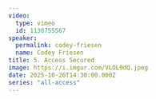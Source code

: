 ```yaml
---
video:
  type: vimeo
  id: 1130755567
speaker:
  permalink: codey-friesen
  name: Codey Friesen
title: 5. Access Secured
image: https://i.imgur.com/VLOL9dQ.jpeg
date: 2025-10-26T14:30:00.000Z
series: "all-access"
---
```

